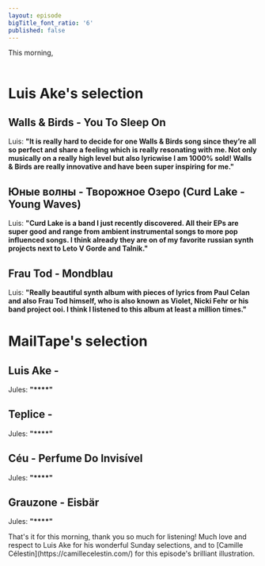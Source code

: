 ```yaml
---
layout: episode
bigTitle_font_ratio: '6'
published: false
---
```

<p id="introduction"> This morning, 
<br><br>

</p>


# Luis Ake's selection


## Walls & Birds - You To Sleep On
Luis: **"**It is really hard to decide for one Walls & Birds song since they’re all so perfect and share a feeling which is really resonating with me. Not only musically on a really high level but also lyricwise I am 1000% sold! Walls & Birds are really innovative and have been super inspiring for me.**"**

## Юные волны - Творожное Озеро (Curd Lake - Young Waves)
Luis: **"**Curd Lake is a band I just recently discovered. All their EPs are super good and range from ambient instrumental songs to more pop influenced songs. I think already they are on of my favorite russian synth projects next to Leto V Gorde and Talnik.**"**

## Frau Tod - Mondblau
Luis: **"**Really beautiful synth album with pieces of lyrics from Paul Celan and also Frau Tod himself, who is also known as Violet, Nicki Fehr or his band project ooi. I think I listened to this album at least a million times.**"**


# MailTape's selection

## Luis Ake - 
Jules: **"****"**

## Teplice -
Jules: **"****"**

## Céu - Perfume Do Invisível
Jules: **"****"**

## Grauzone - Eisbär
Jules: **"****"**


<p id="outroduction">That's it for this morning, thank you so much for listening! Much love and respect to Luis Ake for his wonderful Sunday selections, and to [Camille Célestin](https://camillecelestin.com/) for this episode's brilliant illustration.</p>
